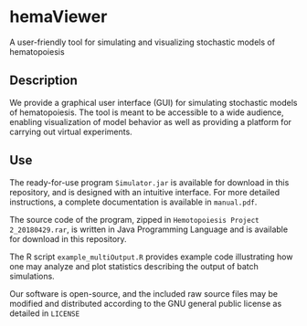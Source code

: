 hemaViewer
=====
A user-friendly tool for simulating and visualizing stochastic models of hematopoiesis

## Description
We provide a graphical user interface (GUI) for simulating stochastic models of hematopoiesis. The tool is meant to be accessible to a wide audience, enabling visualization of model behavior as well as providing a platform for carrying out virtual experiments. 

## Use
The ready-for-use program `Simulator.jar` is available for download in this repository, and is designed with an intuitive interface. For more detailed instructions, a complete documentation is available in `manual.pdf`. 

The source code of the program, zipped in `Hemotopoiesis Project 2_20180429.rar`, is written in Java Programming Language and is available for download in this repository.

The R script `example_multiOutput.R` provides example code illustrating how one may analyze and plot statistics describing the output of batch simulations. 

Our software is open-source, and the included raw source files may be modified and distributed according to the GNU general public license as detailed in `LICENSE`

